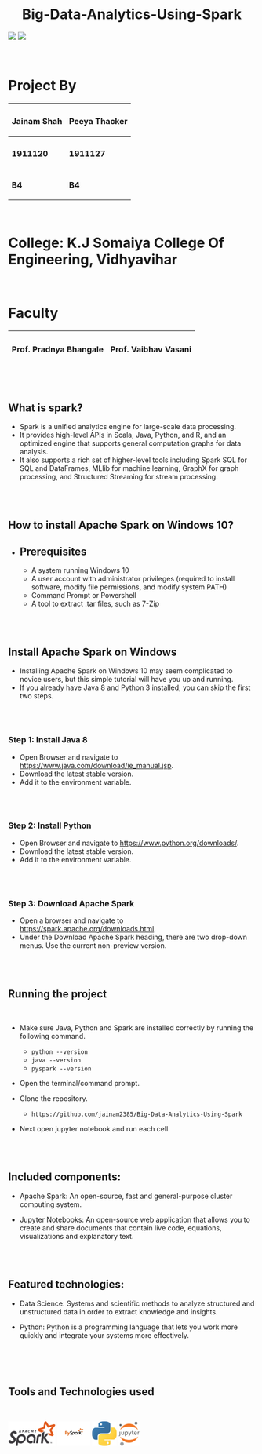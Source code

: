 <h1 align="center">Big-Data-Analytics-Using-Spark</h1>

<img src="https://img.shields.io/badge/Made%20with-Spark-1f425f.svg"/>

<img src="https://img.shields.io/badge/Made%20with-Python-1f425f.svg"/>

</br>
</br>
</br>

<h1>Project By</h1>

| <h3>Jainam Shah</h3> | <h3>Peeya Thacker</h3> |
| -------------------- | ---------------------- |
| <h3>1911120 </h3>    | <h3>1911127</h3>       |
| <h3>B4</h3>          | <h3>B4</h3>            |
</br>

<h1>College: K.J Somaiya College Of Engineering, Vidhyavihar</h1>

</br>

<h1>Faculty</h1>

| <h3>Prof. Pradnya Bhangale</h3> | <h3>Prof. Vaibhav Vasani</h3> |
| ------------------------------- | ----------------------------- |

</br>
</br>

## What is spark?

-   Spark is a unified analytics engine for large-scale data processing.
-   It provides high-level APIs in Scala, Java, Python, and R, and an optimized engine that supports general computation graphs for data analysis.
-   It also supports a rich set of higher-level tools including Spark SQL for SQL and DataFrames, MLlib for machine learning, GraphX for graph processing, and Structured Streaming for stream processing.

</br>
</br>

## How to install Apache Spark on Windows 10?

-   ## Prerequisites

    -   A system running Windows 10
    -   A user account with administrator privileges (required to install software, modify file permissions, and modify system PATH)
    -   Command Prompt or Powershell
    -   A tool to extract .tar files, such as 7-Zip

</br>
</br>

## Install Apache Spark on Windows

-   Installing Apache Spark on Windows 10 may seem complicated to novice users, but this simple tutorial will have you up and running.
-   If you already have Java 8 and Python 3 installed, you can skip the first two steps.

</br>
</br>

### Step 1: Install Java 8

-   Open Browser and navigate to https://www.java.com/download/ie_manual.jsp.
-   Download the latest stable version.
-   Add it to the environment variable.

</br>
</br>

### Step 2: Install Python

-   Open Browser and navigate to https://www.python.org/downloads/.
-   Download the latest stable version.
-   Add it to the environment variable.

</br> 
</br>

### Step 3: Download Apache Spark

-   Open a browser and navigate to https://spark.apache.org/downloads.html.
-   Under the Download Apache Spark heading, there are two drop-down menus. Use the current non-preview version.

</br>
</br>

## Running the project

</br>

-   Make sure Java, Python and Spark are installed correctly by running the following command.

    -   `python --version`
    -   `java --version`
    -   `pyspark --version`

-   Open the terminal/command prompt.
-   Clone the repository.
    </br>
    -   `https://github.com/jainam2385/Big-Data-Analytics-Using-Spark`
-   Next open jupyter notebook and run each cell.

</br>
</br>

## Included components:

-   Apache Spark: An open-source, fast and general-purpose cluster computing system.
    </br>

-   Jupyter Notebooks: An open-source web application that allows you to create and share documents that contain live code, equations, visualizations and explanatory text.

    </br>
    </br>

## Featured technologies:

-   Data Science: Systems and scientific methods to analyze structured and unstructured data in order to extract knowledge and insights.
    </br>

-   Python: Python is a programming language that lets you work more quickly and integrate your systems more effectively.

</br>
</br>
</br>

## Tools and Technologies used

</br>

<p>
<img height="50" src="images\Apache_Spark_logo.svg.png">

<img height="50" src="images\pyspark.png">

<img height="50" src="images\python.jpg">

<img height="50" src="images\jupyter_notebook.png">
</p>
